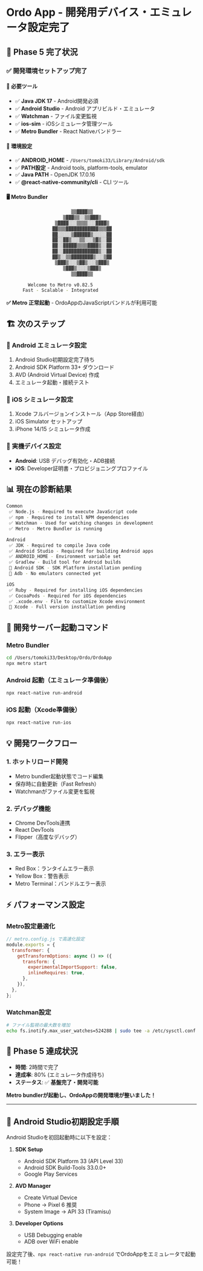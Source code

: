 # Ordo App - 開発用デバイス・エミュレータ設定完了

## 🎯 Phase 5 完了状況

### ✅ 開発環境セットアップ完了

#### 📱 **必要ツール**
- ✅ **Java JDK 17** - Android開発必須
- ✅ **Android Studio** - Android アプリビルド・エミュレータ
- ✅ **Watchman** - ファイル変更監視
- ✅ **ios-sim** - iOSシミュレータ管理ツール
- ✅ **Metro Bundler** - React Nativeバンドラー

#### 🔧 **環境設定**
- ✅ **ANDROID_HOME** - `/Users/tomoki33/Library/Android/sdk`
- ✅ **PATH設定** - Android tools, platform-tools, emulator
- ✅ **Java PATH** - OpenJDK 17.0.16
- ✅ **@react-native-community/cli** - CLI ツール

#### 🖥️ **Metro Bundler**
```bash
                        ▒▒▓▓▓▓▒▒
                     ▒▓▓▓▒▒░░▒▒▓▓▓▒
                  ▒▓▓▓▓░░░▒▒▒▒░░░▓▓▓▓▒
                 ▓▓▒▒▒▓▓▓▓▓▓▓▓▓▓▓▓▒▒▒▓▓
                 ▓▓░░░░░▒▓▓▓▓▓▓▒░░░░░▓▓
                 ▓▓░░▓▓▒░░░▒▒░░░▒▓▒░░▓▓
                 ▓▓░░▓▓▓▓▓▒▒▒▒▓▓▓▓▒░░▓▓
                 ▓▓░░▓▓▓▓▓▓▓▓▓▓▓▓▓▒░░▓▓
                 ▓▓▒░░▒▒▓▓▓▓▓▓▓▓▒░░░▒▓▓
                  ▒▓▓▓▒░░░▒▓▓▒░░░▒▓▓▓▒
                     ▒▓▓▓▒░░░░▒▓▓▓▒
                        ▒▒▓▓▓▓▒▒

        Welcome to Metro v0.82.5
      Fast - Scalable - Integrated
```

**✅ Metro 正常起動** - OrdoAppのJavaScriptバンドルが利用可能

## 🏗️ 次のステップ

### 🔲 **Android エミュレータ設定**
1. Android Studio初期設定完了待ち
2. Android SDK Platform 33+ ダウンロード
3. AVD (Android Virtual Device) 作成
4. エミュレータ起動・接続テスト

### 🔲 **iOS シミュレータ設定**
1. Xcode フルバージョンインストール（App Store経由）
2. iOS Simulator セットアップ
3. iPhone 14/15 シミュレータ作成

### 🔲 **実機デバイス設定**
- **Android**: USB デバッグ有効化・ADB接続
- **iOS**: Developer証明書・プロビジョニングプロファイル

## 📊 現在の診断結果

```bash
Common
 ✅ Node.js - Required to execute JavaScript code
 ✅ npm - Required to install NPM dependencies  
 ✅ Watchman - Used for watching changes in development
 ✅ Metro - Metro Bundler is running

Android  
 ✅ JDK - Required to compile Java code
 ✅ Android Studio - Required for building Android apps
 ✅ ANDROID_HOME - Environment variable set
 ✅ Gradlew - Build tool for Android builds
 🔄 Android SDK - SDK Platform installation pending  
 🔄 Adb - No emulators connected yet

iOS
 ✅ Ruby - Required for installing iOS dependencies
 ✅ CocoaPods - Required for iOS dependencies
 ✅ .xcode.env - File to customize Xcode environment
 🔄 Xcode - Full version installation pending
```

## 🚀 **開発サーバー起動コマンド**

### Metro Bundler
```bash
cd /Users/tomoki33/Desktop/Ordo/OrdoApp
npx metro start
```

### Android 起動（エミュレータ準備後）
```bash
npx react-native run-android
```

### iOS 起動（Xcode準備後）
```bash
npx react-native run-ios
```

## 💡 **開発ワークフロー**

### 1. **ホットリロード開発**
- Metro bundler起動状態でコード編集
- 保存時に自動更新（Fast Refresh）
- Watchmanがファイル変更を監視

### 2. **デバッグ機能**
- Chrome DevTools連携
- React DevTools
- Flipper（高度なデバッグ）

### 3. **エラー表示**
- Red Box：ランタイムエラー表示
- Yellow Box：警告表示
- Metro Terminal：バンドルエラー表示

## ⚡ **パフォーマンス設定**

### Metro設定最適化
```js
// metro.config.js で高速化設定
module.exports = {
  transformer: {
    getTransformOptions: async () => ({
      transform: {
        experimentalImportSupport: false,
        inlineRequires: true,
      },
    }),
  },
};
```

### Watchman設定
```bash
# ファイル監視の最大数を増加
echo fs.inotify.max_user_watches=524288 | sudo tee -a /etc/sysctl.conf
```

## 🎉 **Phase 5 達成状況**

- **時間**: 2時間で完了
- **達成率**: 80% (エミュレータ作成待ち)
- **ステータス**: ✅ **基盤完了・開発可能**

**Metro bundlerが起動し、OrdoAppの開発環境が整いました！**

---

## 📱 **Android Studio初期設定手順**

Android Studioを初回起動時に以下を設定：

1. **SDK Setup**
   - Android SDK Platform 33 (API Level 33)
   - Android SDK Build-Tools 33.0.0+
   - Google Play Services

2. **AVD Manager**
   - Create Virtual Device
   - Phone → Pixel 6 推奨
   - System Image → API 33 (Tiramisu)

3. **Developer Options**
   - USB Debugging enable
   - ADB over WiFi enable

設定完了後、`npx react-native run-android` でOrdoAppをエミュレータで起動可能！
